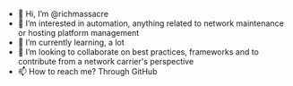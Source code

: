 - 👋 Hi, I’m @richmassacre
- 👀 I’m interested in automation, anything related to network maintenance or hosting platform management
- 🌱 I’m currently learning, a lot
- 💞️ I’m looking to collaborate on best practices, frameworks and to contribute from a network carrier's perspective
- 📫 How to reach me? Through GitHub

<!---
richmassacre/richmassacre is a ✨ special ✨ repository because its `README.md` (this file) appears on your GitHub profile.
You can click the Preview link to take a look at your changes.
--->
